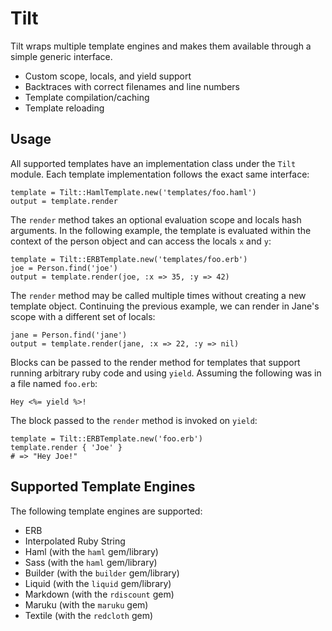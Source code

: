 Tilt
====

Tilt wraps multiple template engines and makes them available through a simple
generic interface.

 * Custom scope, locals, and yield support
 * Backtraces with correct filenames and line numbers
 * Template compilation/caching
 * Template reloading

Usage
-----

All supported templates have an implementation class under the `Tilt` module.
Each template implementation follows the exact same interface:

    template = Tilt::HamlTemplate.new('templates/foo.haml')
    output = template.render

The `render` method takes an optional evaluation scope and locals hash
arguments. In the following example, the template is evaluated within the
context of the person object and can access the locals `x` and `y`:

    template = Tilt::ERBTemplate.new('templates/foo.erb')
    joe = Person.find('joe')
    output = template.render(joe, :x => 35, :y => 42)

The `render` method may be called multiple times without creating a new
template object. Continuing the previous example, we can render in Jane's
scope with a different set of locals:

    jane = Person.find('jane')
    output = template.render(jane, :x => 22, :y => nil)

Blocks can be passed to the render method for templates that support running
arbitrary ruby code and using `yield`. Assuming the following was in a file
named `foo.erb`:

    Hey <%= yield %>!

The block passed to the `render` method is invoked on `yield`:

    template = Tilt::ERBTemplate.new('foo.erb')
    template.render { 'Joe' }
    # => "Hey Joe!"


Supported Template Engines
--------------------------

The following template engines are supported:

 * ERB
 * Interpolated Ruby String
 * Haml (with the `haml` gem/library)
 * Sass (with the `haml` gem/library)
 * Builder (with the `builder` gem/library)
 * Liquid (with the `liquid` gem/library)
 * Markdown (with the `rdiscount` gem)
 * Maruku (with the `maruku` gem)
 * Textile (with the `redcloth` gem)

